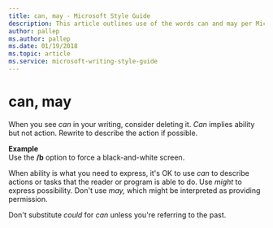 ```yaml
---
title: can, may - Microsoft Style Guide
description: This article outlines use of the words can and may per Microsoft style guidelines, with examples.
author: pallep
ms.author: pallep
ms.date: 01/19/2018
ms.topic: article
ms.service: microsoft-writing-style-guide
---
```


# can, may

When you see *can* in your writing, consider deleting it. *Can* implies ability but not action. Rewrite to describe the action if possible. 

**Example**  
Use the **/b** option to force a black-and-white screen.

When ability is what you need to express, it's OK to use *can* to describe actions or tasks that the reader or program is able to do. Use *might* to express possibility. Don't use *may,* which might be interpreted as providing permission.

Don't substitute *could* for *can* unless you're referring to the past. 

